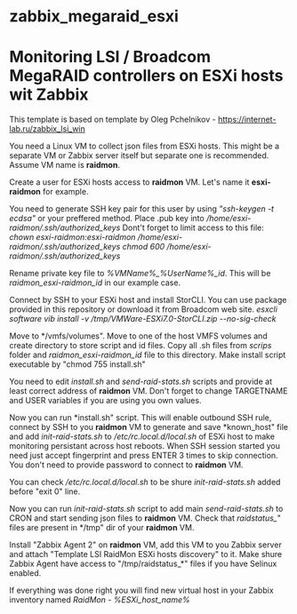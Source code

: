 # zabbix_megaraid_esxi
# Monitoring LSI / Broadcom MegaRAID controllers on ESXi hosts wit Zabbix

This template is based on template by Oleg Pchelnikov - https://internet-lab.ru/zabbix_lsi_win

You need a Linux VM to collect json files from ESXi hosts. This might be a separate VM or Zabbix server itself but separate one is recommended. Assume VM name is **raidmon**.

Create a user for ESXi hosts access to **raidmon** VM. Let's name it **esxi-raidmon** for example. 

You need to generate SSH key pair for this user by using *"ssh-keygen -t ecdsa"* or your preffered method. Place .pub key into */home/esxi-raidmon/.ssh/authorized_keys*
Dont't forget to limit access to this file:
*chown esxi-raidmon:esxi-raidmon /home/esxi-raidmon/.ssh/authorized_keys*
*chmod 600 /home/esxi-raidmon/.ssh/authorized_keys*

Rename private key file to *%VMName%_%UserName%_id*. This will be *raidmon_esxi-raidmon_id* in our example case.

Connect by SSH to your ESXi host and install StorCLI. You can use package provided in this repository or download it from Broadcom web site.
*esxcli software vib install -v /tmp/VMWare-ESXi7.0-StorCLI.zip --no-sig-check*

Move to */vmfs/volumes". Move to one of the host VMFS volumes and create directory to store script and id files. Copy all .sh files from *scrips* folder and *raidmon_esxi-raidmon_id* file to this directory.
Make install script executable by "chmod 755 install.sh"

You need to edit *install.sh* and *send-raid-stats.sh* scripts and provide at least correct address of **raidmon** VM. Don't forget to change TARGETNAME and USER variables if you are using you own values.

Now you can run *install.sh" script. This will enable outbound SSH rule, connect by SSH to you **raidmon** VM to generate and save *known_host" file and add *init-raid-stats.sh* to */etc/rc.local.d/local.sh* of ESXi host to make monitoring persistant across host reboots.
When SSH session started you need just accept fingerprint and press ENTER 3 times to skip connection. You don't need to provide password to connect to **raidmon** VM.

You can check */etc/rc.local.d/local.sh* to be shure *init-raid-stats.sh* added before "exit 0" line.

Now you can run *init-raid-stats.sh* script to add main *send-raid-stats.sh* to CRON and start sending json files to **raidmon** VM. Check that *raidstatus_*" files are present in */tmp" dir of your **raidmon** VM.

Install "Zabbix Agent 2" on **raidmon** VM, add this VM to you Zabbix server and attach "Template LSI RaidMon ESXi hosts discovery" to it. Make shure Zabbix Agent have access to "/tmp/raidstatus_*" files if you have Selinux enabled.

If everything was done right you will find new virtual host in your Zabbix inventory named *RaidMon - %ESXi_host_name%*

